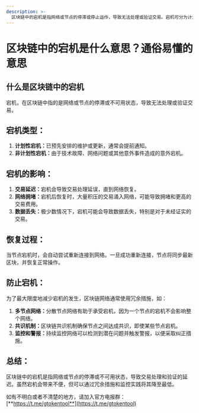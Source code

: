 ```yaml
---
description: >-
  区块链中的宕机是指网络或节点的停滞或停止运作，导致无法处理或验证交易。宕机可分为计划性（维护更新）和非计划性（技术故障或意外事件）。宕机会造成交易延迟，网络拥堵甚至数据丢失。为了减轻宕机的影响，区块链网络通常使用冗余措施，如多节点网络、共识机制和监控警报，以确保交易的顺利进行和网络的稳定性。
---
```


# 区块链中的宕机是什么意思？通俗易懂的意思

## 什么是区块链中的宕机

宕机，在区块链中指的是网络或节点的停滞或不可用状态，导致无法处理或验证交易。

## 宕机类型：

1. **计划性宕机：**&#x5DF2;预先安排的维护或更新，通常会提前通知。
2. **非计划性宕机：**&#x7531;于技术故障、网络问题或其他意外事件造成的意外宕机。

## 宕机的影响：

1. **交易延迟：**&#x5B95;机会导致交易处理延误，直到网络恢复。
2. **网络拥堵：**&#x5B95;机后恢复时，大量积压的交易涌入网络，可能导致拥堵和更高的交易费用。
3. **数据丢失：**&#x6781;少数情况下，宕机可能会导致数据丢失，特别是对于未经证实的交易。

## 恢复过程：

当节点宕机时，会自动尝试重新连接到网络。一旦成功重新连接，节点将同步最新区块，并恢复正常操作。

## 防止宕机：



为了最大限度地减少宕机的发生，区块链网络通常使用冗余措施，如：

1. **多节点网络：**&#x5206;散节点网络有助于承受宕机，因为一个节点的宕机不会影响整个网络。
2. **共识机制：**&#x533A;块链共识机制确保节点之间达成共识，即使某些节点宕机。
3. **监控和警报：**&#x6301;续监控网络可以检测到潜在问题并触发警报，以便采取纠正措施。

## 总结：

区块链中的宕机是指网络或节点的停滞或不可用状态，导致交易处理和验证的延迟。虽然宕机会带来不便，但可以通过冗余措施和监控实践将其降至最低。

如有不明白或者不清楚的地方，请加入官方电报群：[**https://t.me/gtokentool**](https://t.me/gtokentool)
